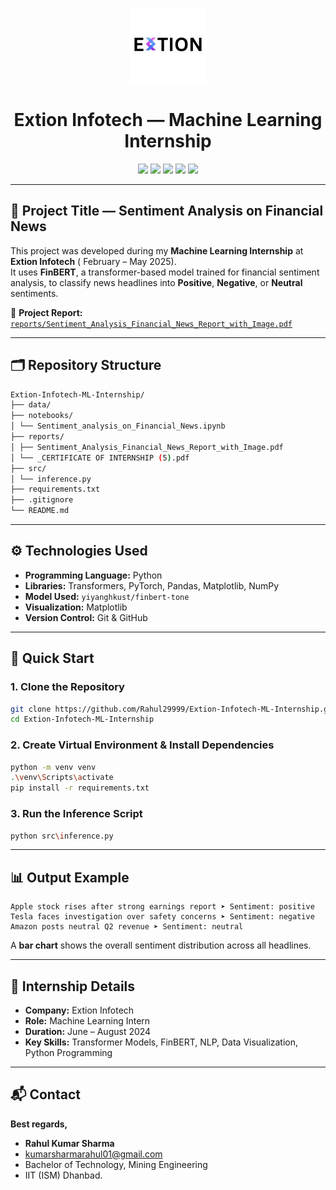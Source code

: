 <p align="center">
  <img src="https://github.com/Rahul29999/Extion-Infotech-ML-Internship/raw/main/reports/extion_logo.jpeg" alt="Extion Infotech Logo" width="120"/>
</p>

<h1 align="center">Extion Infotech — Machine Learning Internship</h1>

<p align="center">
  <img src="https://img.shields.io/badge/Language-Python-blue?style=for-the-badge&logo=python"/>
  <img src="https://img.shields.io/badge/Platform-GitHub-black?style=for-the-badge&logo=github"/>
  <img src="https://img.shields.io/badge/Internship-Extion%20Infotech-purple?style=for-the-badge&logo=briefcase"/>
  <img src="https://img.shields.io/badge/Domain-Machine%20Learning-green?style=for-the-badge&logo=tensorflow"/>
  <img src="https://img.shields.io/badge/Status-Completed-success?style=for-the-badge&logo=checkmarx"/>
</p>

---


## 🧠 Project Title — Sentiment Analysis on Financial News  

This project was developed during my **Machine Learning Internship** at **Extion Infotech** ( February – May 2025).  
It uses **FinBERT**, a transformer-based model trained for financial sentiment analysis, to classify news headlines into **Positive**, **Negative**, or **Neutral** sentiments.

📄 **Project Report:**  
[`reports/Sentiment_Analysis_Financial_News_Report_with_Image.pdf`](reports/Sentiment_Analysis_Financial_News_Report_with_Image.pdf)


---

## 🗂️ Repository Structure
```bash
Extion-Infotech-ML-Internship/
├── data/
├── notebooks/
│ └── Sentiment_analysis_on_Financial_News.ipynb
├── reports/
│ ├── Sentiment_Analysis_Financial_News_Report_with_Image.pdf
│ └── _CERTIFICATE OF INTERNSHIP (5).pdf
├── src/
│ └── inference.py
├── requirements.txt
├── .gitignore
└── README.md
```
---

## ⚙️ Technologies Used
- **Programming Language:** Python  
- **Libraries:** Transformers, PyTorch, Pandas, Matplotlib, NumPy  
- **Model Used:** `yiyanghkust/finbert-tone`  
- **Visualization:** Matplotlib  
- **Version Control:** Git & GitHub  

---

## 🚀 Quick Start

### 1. Clone the Repository
```bash
git clone https://github.com/Rahul29999/Extion-Infotech-ML-Internship.git
cd Extion-Infotech-ML-Internship
```
### 2. Create Virtual Environment & Install Dependencies

```bash
python -m venv venv
.\venv\Scripts\activate
pip install -r requirements.txt
```

### 3. Run the Inference Script

```bash
python src\inference.py
```

---

## 📊 Output Example

```
Apple stock rises after strong earnings report ➤ Sentiment: positive
Tesla faces investigation over safety concerns ➤ Sentiment: negative
Amazon posts neutral Q2 revenue ➤ Sentiment: neutral
```

A **bar chart** shows the overall sentiment distribution across all headlines.

---

## 🏁 Internship Details

* **Company:** Extion Infotech
* **Role:** Machine Learning Intern
* **Duration:** June – August 2024
* **Key Skills:** Transformer Models, FinBERT, NLP, Data Visualization, Python Programming

---

## 📬 Contact

**Best regards,**
* **Rahul Kumar Sharma**
* [kumarsharmarahul01@gmail.com](mailto:kumarsharmarahul01@gmail.com)
* Bachelor of Technology, Mining Engineering
* IIT (ISM) Dhanbad.




